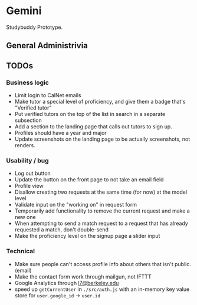 # Gemini

Studybuddy Prototype.

## General Administrivia

## TODOs

### Business logic

- Limit login to CalNet emails
- Make tutor a special level of proficiency, and give them a badge that's "Verified tutor"
- Put verified tutors on the top of the list in search in a separate subsection
- Add a section to the landing page that calls out tutors to sign up.
- Profiles should have a year and major
- Update screenshots on the landing page to be actually screenshots, not renders.

### Usability / bug

- Log out button
- Update the button on the front page to not take an email field
- Profile view
- Disallow creating two requests at the same time (for now) at the model level
- Validate input on the "working on" in request form
- Temporarily add functionality to remove the current request and make a new one
- When attempting to send a match request to a request that has already requested a match, don't double-send
- Make the proficiency level on the signup page a slider input

### Technical

- Make sure people can't access profile info about others that isn't public. (email)
- Make the contact form work through mailgun, not IFTTT
- Google Analytics through l7@berkeley.edu
- speed up `getCurrentUser` in `./src/auth.js` with an in-memory key value store for `user.google_id` -> `user.id`


